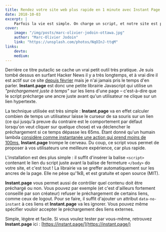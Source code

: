 ```yaml
---
title: Rendez votre site web plus rapide en 1 minute avec Instant Page
date: 2018-10-03
excerpt: |
    Parfois la vie est simple. On charge un script, et notre site est plus rapide. Mais quelle est cette sorcelerie ?
cover:
    image: "/img/posts/marc-olivier-jodoin-ottawa.jpg"
    author: "Marc-Olivier Jodoin"
    link: "https://unsplash.com/photos/NqOInJ-ttqM"
links:
    devto:
    medium:
---
```

Derrière ce titre putaclic se cache un vrai petit outil très pratique. Je suis tombé dessus en surfant Hacker News il y a très longtemps, et à vrai dire il est actif sur ce site [depuis février](https://github.com/fbnlsr/primative.net/commit/d862953f35a2ae0992ed11bd8c294bf8d7658a91) mais je n'ai jamais pris le temps d'en parler. **Instant.page** est donc une petite librairie Javascript qui utilise un *"préchargement juste à temps"* sur les liens d'une page – c'est-à-dire que le script précharge une ancre juste avant qu'un utilisateur ne clique sur un lien hypertexte.

La technique utilisée est très simple : **Instant.page** va en effet calculer combien de temps un utilisateur laisse le curseur de sa souris sur un lien (ce qui jusqu'à preuve du contraire est le comportement par défaut lorsqu'on veut cliquer sur quelque chose) et va déclencher le préchargement si ce temps dépasse les 65ms. Étant donné qu'un humain lambda [considère comme instantanée une action qui prend moins de 100ms](https://www.nngroup.com/articles/response-times-3-important-limits/), **Instant.page** trompe le cerveau. Du coup, ce script vous permet de proposer à vos utilisateurs une meilleure expérience, car plus rapide.

L'installation est des plus simple : il suffit d'insérer la balise `<script>` contenant le lien du script juste avant la balise de fermeture `</body>` do votre site, et c'est tout ! La librairie va se greffer automatiquement sur les ancres de la page. Elle ne pèse qu'1kB, et est gratuite et open source (MIT).

**Instant.page** vous permet aussi de contrôler quel contenu doit être préchargé ou non. Vous pouvez par exemple (et c'est d'ailleurs fortement conseillé par son créateur) refuser le préchargement de certains liens, comme ceux de logout. Pour se faire, il suffit d'ajouter un attribut `data-no-instant` à ces liens et **Instant.page** va les ignorer. Vous pouvez même spécifier vouloir accepter le préchargement des liens externes.

Simple, légère et facile. Si vous voulez tester par vous-même, retrouvez **Instant.page** ici : [https://instant.page/](https://instant.page/)
